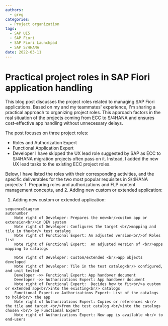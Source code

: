 ```yaml
---
authors:
  - greg
categories:
  - Project organization
tags:
  - SAP UI5
  - SAP Fiori
  - SAP Fiori Launchpad
  - SAP S/4HANA
date: 2022-03-11
---
```


# Practical project roles in SAP Fiori application handling

This blog post discusses the project roles related to managing SAP Fiori applications. Based on my and my teammates' experience, I'm sharing a practical approach to organizing project roles. This approach factors in the real situation of the projects coming from ECC to S/4HANA and ensures cost-effective app handling without unnecessary delays.
<!-- more -->
The post focuses on three project roles:
- Roles and Authorization Expert
- Functional Application Expert
- Developer
I have skipped the UX lead role suggested by SAP as ECC to S/4HANA migration projects often pass on it. Instead, I added the new UX lead tasks to the existing ECC project roles.

Below, I have listed the roles with their corresponding activities, and the specific deliverables for the two most popular requisites in S/4HANA projects: 1. Preparing roles and authorizations and FLP content management concepts, and 2. Adding new custom or extended application:

1. Adding new custom or extended application:

``` mermaid
sequenceDiagram
autonumber
    Note right of Developer: Prepares the new<br/>custom app or extension<br/>in DEV system
    Note right of Developer: Configures the target <br/>mapping and tile in the<br/> test catalog
    Note right of Functional Expert: An adjusted version<br/>of Roles list
    Note right of Functional Expert:  An adjusted version of <br/>apps mapping to catalogs
    
    Note right of Developer: Custom/extended <br/>app objects developed
    Note right of Developer: Tile in the test catalog<br/> configured, and unit tested
    Developer ->> Functional Expert: App handover document
    Developer ->> Authorizations Expert: App handover document
    Note right of Functional Expert:  Decides how to fit<br/>a custom or extended app<br/>into the existing<br/> catalogs
    Functional Expert->> Authorizations Expert: List of the catalogs to hold<br/> the app
    Note right of Authorizations Expert: Copies or references <br/> the tile and target <br/>from the test catalog <br/>into the catalogs chosen <br/> by Functional Expert 
    Note right of Authorizations Expert: New app is available <br/> to end-users
```
